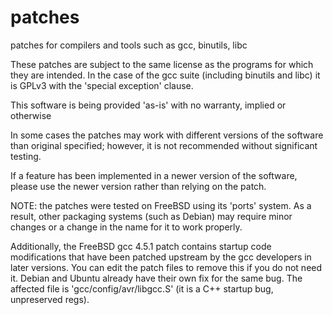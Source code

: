 patches
=======

patches for compilers and tools such as gcc, binutils, libc

These patches are subject to the same license as the programs for which
they are intended.  In the case of the gcc suite (including binutils and
libc) it is GPLv3 with the 'special exception' clause.


This software is being provided 'as-is' with no warranty, implied or otherwise

In some cases the patches may work with different versions of the software than
original specified; however, it is not recommended without significant testing.

If a feature has been implemented in a newer version of the software, please
use the newer version rather than relying on the patch.

NOTE:  the patches were tested on FreeBSD using its 'ports' system.  As a
result, other packaging systems (such as Debian) may require minor changes or
a change in the name for it to work properly.

Additionally, the FreeBSD gcc 4.5.1 patch contains startup code modifications
that have been patched upstream by the gcc developers in later versions.  You
can edit the patch files to remove this if you do not need it.  Debian and
Ubuntu already have their own fix for the same bug.  The affected file is
'gcc/config/avr/libgcc.S' (it is a C++ startup bug, unpreserved regs).

